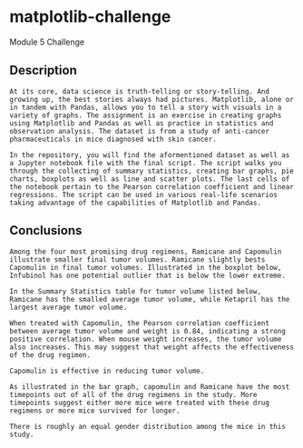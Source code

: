 # matplotlib-challenge
Module 5 Challenge

## Description
    At its core, data science is truth-telling or story-telling. And growing up, the best stories always had pictures. Matplotlib, alone or in tandem with Pandas, allows you to tell a story with visuals in a variety of graphs. The assignment is an exercise in creating graphs using Matplotlib and Pandas as well as practice in statistics and observation analysis. The dataset is from a study of anti-cancer pharmaceuticals in mice diagnosed with skin cancer.

    In the repository, you will find the aformentioned dataset as well as a Jupyter notebook file with the final script. The script walks you through the collecting of summary statistics, creating bar graphs, pie charts, boxplots as well as line and scatter plots. The last cells of the notebook pertain to the Pearson correlation coefficient and linear regressions. The script can be used in various real-life scenarios taking advantage of the capabilities of Matplotlib and Pandas.
    
    
        
## Conclusions
    Among the four most promising drug regimens, Ramicane and Capomulin illustrate smaller final tumor volumes. Ramicane slightly bests Capomulin in final tumor volumes. Illustrated in the boxplot below, Infubinol has one potential outlier that is below the lower extreme.

    In the Summary Statistics table for tumor volume listed below, Ramicane has the smalled average tumor volume, while Ketapril has the largest average tumor volume.
    
    When treated with Capomulin, the Pearson correlation coefficient between average tumor volume and weight is 0.84, indicating a strong positive correlation. When mouse weight increases, the tumor volume also increases. This may suggest that weight affects the effectiveness of the drug regimen.

    Capomulin is effective in reducing tumor volume.

    As illustrated in the bar graph, capomulin and Ramicane have the most timepoints out of all of the drug regimens in the study. More timepoints suggest either more mice were treated with these drug regimens or more mice survived for longer.

    There is roughly an equal gender distribution among the mice in this study.

